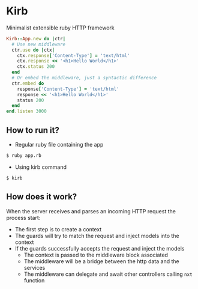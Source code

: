 # Kirb

Minimalist extensible ruby HTTP framework

```rb
Kirb::App.new do |ctr|
  # Use new middleware
  ctr.use do |ctx|
    ctx.response['Content-Type'] = 'text/html'
    ctx.response << '<h1>Hello World</h1>'
    ctx.status 200
  end
  # Or embed the middleware, just a syntactic difference
  ctr.embed do
    response['Content-Type'] = 'text/html'
    response << '<h1>Hello World</h1>'
    status 200
  end
end.listen 3000
```

## How to run it?

- Regular ruby file containing the app
```sh
$ ruby app.rb
```
- Using kirb command
```sh
$ kirb
```

## How does it work?

When the server receives and parses an incoming HTTP request the process start:

- The first step is to create a context
- The guards will try to match the request and inject models into the context
- If the guards successfully accepts the request and inject the models
  - The context is passed to the middleware block associated
  - The middleware will be a bridge between the http data and the services
  - The middleware can delegate and await other controllers calling `nxt` function